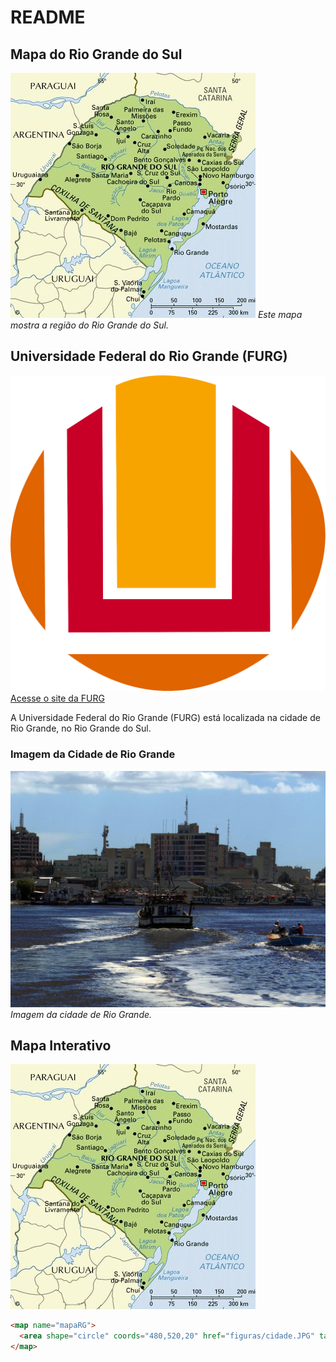 # README

## Mapa do Rio Grande do Sul

![Mapa do Rio Grande do Sul](figuras/mapa.jpg)
*Este mapa mostra a região do Rio Grande do Sul.*

## Universidade Federal do Rio Grande (FURG)

![Logo da FURG](figuras/logofurg1.png)
[Acesse o site da FURG](https://www.furg.br/)

A Universidade Federal do Rio Grande (FURG) está localizada na cidade de Rio Grande, no Rio Grande do Sul.

### Imagem da Cidade de Rio Grande

![Cidade de Rio Grande](figuras/cidade.JPG)
*Imagem da cidade de Rio Grande.*

## Mapa Interativo

![Mapa Interativo do Rio Grande do Sul](figuras/mapa.jpg)

```html
<map name="mapaRG">
  <area shape="circle" coords="480,520,20" href="figuras/cidade.JPG" target="_blank" alt="Cidade de Rio Grande"/>
</map>
